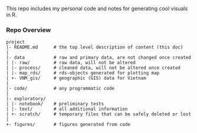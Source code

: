 
This repo includes my personal code and notes for generating cool visuals in R.

### Repo Overview

	project
	|- README.md      # the top level description of content (this doc)
	|
	|- data           # raw and primary data, are not changed once created
	| |- raw/         # raw data, will not be altered
	| |- process/     # cleaned data, will not be altered once created
	| |- map_rds/     # rds-objects generated for plotting map
	| +- VNM_gis/     # geographic (GIS) data for Vietnam
	|
	|- code/          # any programmatic code
	|
	|- exploratory/
	| |- notebook/    # preliminary tests
	| |- text/        # all additional information
	| +- scratch/     # temporary files that can be safely deleted or lost
	|
	+- figures/       # figures generated from code


